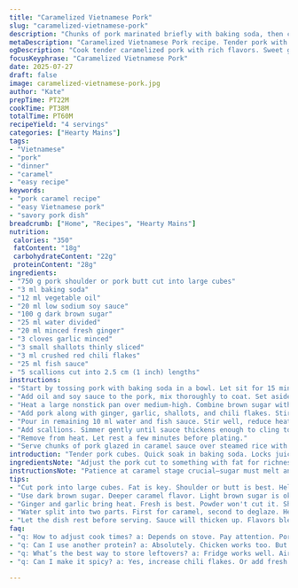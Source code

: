 ```yaml
---
title: "Caramelized Vietnamese Pork"
slug: "caramelized-vietnamese-pork"
description: "Chunks of pork marinated briefly with baking soda, then cooked in caramelized brown sugar and aromatics. The caramel base thickens into a sticky glaze with fish sauce and fresh scallions. The heat tames the pork and builds layers of flavor. A slight kick from chili flakes. Serve with rice, veggies optional."
metaDescription: "Caramelized Vietnamese Pork recipe. Tender pork with caramel glaze, quick prep, layers of flavor with ginger and chili flakes. Serve over rice."
ogDescription: "Cook tender caramelized pork with rich flavors. Sweet glaze, ginger, umami fish sauce. Perfect served over rice. Quick and delicious."
focusKeyphrase: "Caramelized Vietnamese Pork"
date: 2025-07-27
draft: false
image: caramelized-vietnamese-pork.jpg
author: "Kate"
prepTime: PT22M
cookTime: PT38M
totalTime: PT60M
recipeYield: "4 servings"
categories: ["Hearty Mains"]
tags:
- "Vietnamese"
- "pork"
- "dinner"
- "caramel"
- "easy recipe"
keywords:
- "pork caramel recipe"
- "easy Vietnamese pork"
- "savory pork dish"
breadcrumb: ["Home", "Recipes", "Hearty Mains"]
nutrition: 
 calories: "350"
 fatContent: "18g"
 carbohydrateContent: "22g"
 proteinContent: "28g"
ingredients:
- "750 g pork shoulder or pork butt cut into large cubes"
- "3 ml baking soda"
- "12 ml vegetable oil"
- "20 ml low sodium soy sauce"
- "100 g dark brown sugar"
- "25 ml water divided"
- "20 ml minced fresh ginger"
- "3 cloves garlic minced"
- "3 small shallots thinly sliced"
- "3 ml crushed red chili flakes"
- "25 ml fish sauce"
- "5 scallions cut into 2.5 cm (1 inch) lengths"
instructions:
- "Start by tossing pork with baking soda in a bowl. Let sit for 15 minutes to tenderize."
- "Add oil and soy sauce to the pork, mix thoroughly to coat. Set aside."
- "Heat a large nonstick pan over medium-high. Combine brown sugar with 15 ml water. Cook undisturbed until sugar melts, bubbles, and turns amber, about 6 minutes. Watch closely to avoid burning."
- "Add pork along with ginger, garlic, shallots, and chili flakes. Stir vigorously to coat pork in caramel syrup. Cook for about 12 minutes, stirring often until pork browns and liquid evaporates."
- "Pour in remaining 10 ml water and fish sauce. Stir well, reduce heat to medium-low."
- "Add scallions. Simmer gently until sauce thickens enough to cling to pork, about 5 minutes."
- "Remove from heat. Let rest a few minutes before plating."
- "Serve chunks of pork glazed in caramel sauce over steamed rice with optional steamed greens."
introduction: "Tender pork cubes. Quick soak in baking soda. Locks juiciness. Sweet dark caramel forms slowly in pan—no stirring, watch like hawk. Ginger sharp, garlic pungent, shallots sweet. Chili flakes bite just right. Fish sauce salty, deep umami. Scallions finish fresh, green snap. The pork sears and simmers, thick sauce shiny and sticky. Not complicated but a dance of timing. Rice waits patiently. Add greens if you want crunch and color. Simple layered flavors that always feel like home yet promise adventure. You cut, soak, caramelize, then finish, and suddenly? Dinner."
ingredientsNote: "Adjust the pork cut to something with fat for richness—shoulder or butt works better than leaner cuts. Baking soda helps meat tenderize but don’t overdo or texture changes weirdly. Use dark brown sugar for deeper caramel flavor; light sugar yields less complexity. Split water in two portions; the first one dissolves the sugar for caramel, the rest deglazes and loosens sauce. Fresh ginger and garlic bring sharp warmth unseen in powders. Shallots add a mild onion sweetness, but regular onions can substitute with stronger bite. Fish sauce brings essential umami. Chili flakes add heat; adjust to taste or skip if sensitive. Scallions added last for fresh crunch and color. Oil is simple vegetable to prevent sticking during caramel."
instructionsNote: "Patience at caramel stage crucial—sugar must melt and darken with no stirring to avoid crystallization. Adding pork too early prevents proper caramel. After caramel forms, stir quickly to coat pork evenly, sealing juices while blending spices. Browning time extends as caramel thickens and water evaporates; stir regularly to avoid scorching but leave time for pork to crisp. Add water and fish sauce to loosen thick caramel turning it into sticky glaze that clings. Simmer gently to reduce liquids but preserve shine. Toss in scallions at the end to preserve texture and color, not overcook or they wilt. Timing may shift slightly depending on stove heat and pan type, monitor closely. Let rest briefly off heat before serving to let sauce settle and flavors meld."
tips:
- "Cut pork into large cubes. Fat is key. Shoulder or butt is best. Helps with richness. Don't use lean cuts. Baking soda tenderizes briefly. Too much changes texture."
- "Use dark brown sugar. Deeper caramel flavor. Light brown sugar is okay. But it's simpler. Watch caramel closely. Sugar must melt without stirring. See the color change."
- "Ginger and garlic bring heat. Fresh is best. Powder won't cut it. Shallots add sweetness. Regular onions work too. But taste is stronger. Adjust chili flakes too."
- "Water split into two parts. First for caramel, second to deglaze. Helps loosen thick sauce later. Avoid scorching. Stir and watch carefully. Timing shifts can happen."
- "Let the dish rest before serving. Sauce will thicken up. Flavors blend well. Last add scallions at the end. Cook just right to keep crunch. Don't overdo it."
faq:
- "q: How to adjust cook times? a: Depends on stove. Pay attention. Pork may need more time. If it’s more tender, keep simmering. Stir often."
- "q: Can I use another protein? a: Absolutely. Chicken works too. But tender time varies. Fish sauce remains key. Try shrimp. Timing shifts."
- "q: What’s the best way to store leftovers? a: Fridge works well. Airtight container lasts for days. Reheat gently. Water can help with sauce."
- "q: Can I make it spicy? a: Yes, increase chili flakes. Or add fresh chili peppers. Starting small helps. Taste as cooking. Adjust to your own taste."

---
```

